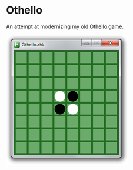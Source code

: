 # Othello

An attempt at modernizing my [old Othello game](http://www.autohotkey.com/board/topic/71277-othello/).

![Othello board](images/Othello.png)